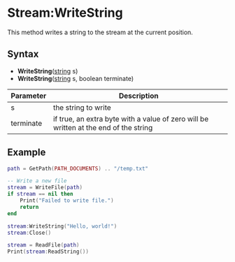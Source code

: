 # Stream:WriteString

This method writes a string to the stream at the current position.

## Syntax

- **WriteString**([string](https://www.lua.org/manual/5.4/manual.html#6.4) s)
- **WriteString**([string](https://www.lua.org/manual/5.4/manual.html#6.4) s, boolean terminate)

| Parameter | Description |
|---|---|
| s | the string to write |
| terminate | if true, an extra byte with a value of zero will be written at the end of the string |

## Example

```lua
path = GetPath(PATH_DOCUMENTS) .. "/temp.txt"

-- Write a new file
stream = WriteFile(path)
if stream == nil then
    Print("Failed to write file.")
    return
end

stream:WriteString("Hello, world!")
stream:Close()

stream = ReadFile(path)
Print(stream:ReadString())
```
